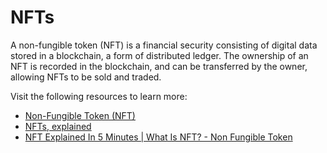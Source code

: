 # NFTs

A non-fungible token (NFT) is a financial security consisting of digital data stored in a blockchain, a form of distributed ledger. The ownership of an NFT is recorded in the blockchain, and can be transferred by the owner, allowing NFTs to be sold and traded.

Visit the following resources to learn more:

- [Non-Fungible Token (NFT)](https://www.investopedia.com/non-fungible-tokens-nft-5115211)
- [NFTs, explained](https://www.theverge.com/22310188/nft-explainer-what-is-blockchain-crypto-art-faq)
- [NFT Explained In 5 Minutes | What Is NFT? - Non Fungible Token](https://youtu.be/NNQLJcJEzv0)

